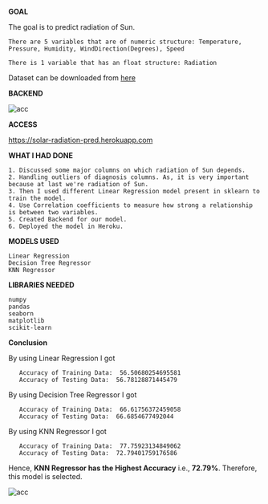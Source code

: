 **GOAL**

The goal is to predict radiation of Sun.

    There are 5 variables that are of numeric structure: Temperature, Pressure, Humidity, WindDirection(Degrees), Speed

    There is 1 variable that has an float structure: Radiation

Dataset can be downloaded from [here]("https://www.kaggle.com/dronio/SolarEnergy?select=SolarPrediction.csv")

**BACKEND**

<img align = "center" alt = "acc" src = "https://github.com/anishamurmu13/ML-ProjectKart/blob/solar/Solar%20Radiation%20Prediction/Images/output.png"/>

**ACCESS**

https://solar-radiation-pred.herokuapp.com

**WHAT I HAD DONE**

    1. Discussed some major columns on which radiation of Sun depends.
    2. Handling outliers of diagnosis columns. As, it is very important because at last we're radiation of Sun.
    3. Then I used different Linear Regression model present in sklearn to train the model.
    4. Use Correlation coefficients to measure how strong a relationship is between two variables.
    5. Created Backend for our model.
    6. Deployed the model in Heroku.

**MODELS USED**

    Linear Regression
    Decision Tree Regressor
    KNN Regressor

**LIBRARIES NEEDED**

    numpy
    pandas
    seaborn
    matplotlib
    scikit-learn
    
**Conclusion**

By using Linear Regression I got
```
   Accuracy of Training Data:  56.50680254695581
   Accuracy of Testing Data:  56.78128871445479
```
By using Decision Tree Regressor I got
```
   Accuracy of Training Data:  66.61756372459058
   Accuracy of Testing Data:  66.6854677492044
```
By using KNN Regressor I got
```
   Accuracy of Training Data:  77.75923134849062
   Accuracy of Testing Data:  72.79401759176586
```
Hence, **KNN Regressor has the Highest Accuracy** i.e., **72.79%**.
Therefore, this model is selected.

<img align = "center" alt = "acc" src = "https://github.com/anishamurmu13/ML-ProjectKart/blob/solar/Solar%20Radiation%20Prediction/Images/accuracy.png"/>
